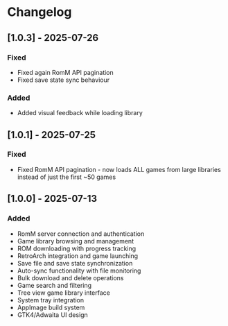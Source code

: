 # Changelog

## [1.0.3] - 2025-07-26

### Fixed
- Fixed again RomM API pagination
- Fixed save state sync behaviour

### Added
- Added visual feedback while loading library

## [1.0.1] - 2025-07-25

### Fixed
- Fixed RomM API pagination - now loads ALL games from large libraries instead of just the first ~50 games

## [1.0.0] - 2025-07-13

### Added
- RomM server connection and authentication
- Game library browsing and management
- ROM downloading with progress tracking
- RetroArch integration and game launching
- Save file and save state synchronization
- Auto-sync functionality with file monitoring
- Bulk download and delete operations
- Game search and filtering
- Tree view game library interface
- System tray integration
- AppImage build system
- GTK4/Adwaita UI design